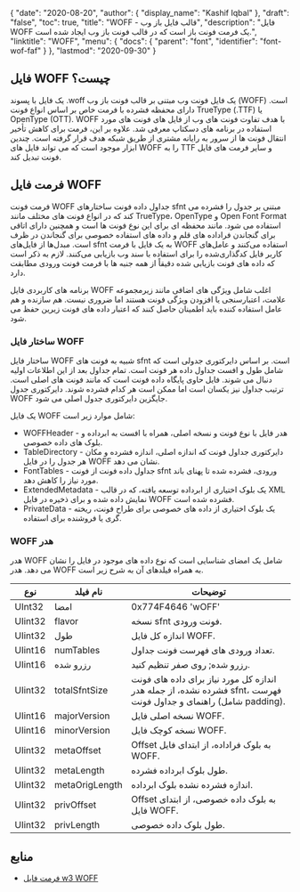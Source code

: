 {
  "date": "2020-08-20",
  "author": {
    "display_name": "Kashif Iqbal"
},
  "draft": "false",
  "toc": true,
  "title": "WOFF - قالب فایل باز وب",
  "description": "فایل WOFF یک فرمت فونت باز است که در قالب فونت باز وب ایجاد شده است.",
  "linktitle": "WOFF",
  "menu": {
    "docs": {
      "parent": "font",
      "identifier": "font-wof-faf"
}
},
  "lastmod": "2020-09-30"
}

## فایل WOFF چیست؟

یک فایل با پسوند .woff یک فایل فونت وب مبتنی بر قالب فونت باز وب (WOFF) است. دارای محفظه فشرده با فرمت خاص بر اساس انواع فونت TrueType (.TTF) یا OpenType (OTT). WOFF با هدف تفاوت فونت های وب از فایل های فونت های مورد استفاده در برنامه های دسکتاپ معرفی شد. علاوه بر این، فرمت برای کاهش تأخیر انتقال فونت ها از سرور به رایانه مشتری از طریق شبکه هدف قرار گرفته است. چندین ابزار موجود است که می تواند فایل های WOFF را به TTF و سایر فرمت های فایل فونت تبدیل کند.

## فرمت فایل WOFF

فرمت فونت WOFF جداول داده فونت ساختارهای sfnt مبتنی بر جدول را فشرده می کند که در انواع فونت های مختلف مانند TrueType، OpenType و Open Font Format استفاده می شود. مانند محفظه ای برای این نوع فونت ها است و همچنین دارای اتاقی برای گنجاندن فراداده های قلم و داده های استفاده خصوصی برای گنجاندن در ظرف است. مبدل‌ها از فایل‌های sfnt به یک فایل با فرمت WOFF استفاده می‌کنند و عامل‌های کاربر فایل کدگذاری‌شده را برای استفاده با سند وب بازیابی می‌کنند. لازم به ذکر است که داده های فونت بازیابی شده دقیقاً از همه جنبه ها با فرمت فونت ورودی مطابقت دارد.

برنامه های کاربردی فایل WOFF اغلب شامل ویژگی های اضافی مانند زیرمجموعه علامت، اعتبارسنجی یا افزودن ویژگی فونت هستند اما ضروری نیست. هم سازنده و هم عامل استفاده کننده باید اطمینان حاصل کنند که اعتبار داده های فونت زیرین حفظ می شود.

### ساختار فایل WOFF

ساختار فایل WOFF شبیه به فونت های sfnt است. بر اساس دایرکتوری جدولی است که شامل طول و افست جداول داده هر فونت است. تمام جداول بعد از این اطلاعات اولیه دنبال می شوند. فایل حاوی پایگاه داده فونت است که مانند فونت های اصلی است. ترتیب جداول نیز یکسان است اما ممکن است هر کدام فشرده شوند. دایرکتوری جدول WOFF جایگزین دایرکتوری جدول اصلی می شود.

یک فایل WOFF شامل موارد زیر است:

 * WOFFHeader - هدر فایل با نوع فونت و نسخه اصلی، همراه با افست به ابرداده و بلوک های داده خصوصی.
 * TableDirectory - دایرکتوری جداول فونت که اندازه اصلی، اندازه فشرده و مکان هر جدول را در فایل WOFF نشان می دهد.
 * FontTables - جداول داده فونت از فونت sfnt ورودی، فشرده شده تا پهنای باند مورد نیاز را کاهش دهد.
 * ExtendedMetadata - یک بلوک اختیاری از ابرداده توسعه یافته، که در قالب XML نمایش داده شده و برای ذخیره در فایل WOFF فشرده شده است.
 * PrivateData - یک بلوک اختیاری از داده های خصوصی برای طراح فونت، ریخته گری یا فروشنده برای استفاده.

### WOFF هدر
هدر WOFF شامل یک امضای شناسایی است که نوع داده های موجود در فایل را نشان می دهد. هدر WOFF به همراه فیلدهای آن به شرح زیر است.

|نوع|نام فیلد|توضیحات|
---|---|---|
|UInt32|امضا |0x774F4646 'wOFF' |
|UIint32| flavor | نسخه sfnt فونت ورودی.|
|UIint32| طول |اندازه کل فایل WOFF.|
|UIint16| numTables |تعداد ورودی های فهرست فونت جداول.|
|UIint16| رزرو شده | رزرو شده; روی صفر تنظیم کنید.|
|UIint32| totalSfntSize |اندازه کل مورد نیاز برای داده های فونت فشرده نشده، از جمله هدر sfnt، فهرست راهنمای و جداول فونت (شامل padding).|
|UIint16| majorVersion |نسخه اصلی فایل WOFF.|
|UIint16| minorVersion |نسخه کوچک فایل WOFF.|
|UIint32| metaOffset |Offset به بلوک فراداده، از ابتدای فایل WOFF.|
|UIint32| metaLength | طول بلوک ابرداده فشرده.|
|UIint32| metaOrigLength |اندازه فشرده نشده بلوک ابرداده.|
|UIint32| privOffset |Offset به بلوک داده خصوصی، از ابتدای فایل WOFF.|
|UIint32| privLength |طول بلوک داده خصوصی.|

## منابع

 * [فرمت فایل w3 WOFF](https://www.w3.org/TR/WOFF/)

